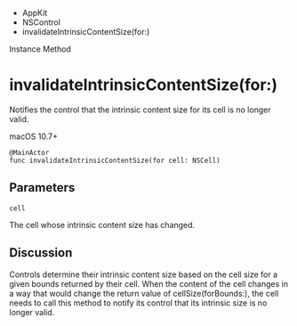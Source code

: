 

- AppKit
- NSControl
-  invalidateIntrinsicContentSize(for:) 

Instance Method

# invalidateIntrinsicContentSize(for:)

Notifies the control that the intrinsic content size for its cell is no longer valid.

macOS 10.7+

``` source
@MainActor
func invalidateIntrinsicContentSize(for cell: NSCell)
```

## Parameters 

`cell`  

The cell whose intrinsic content size has changed.

## Discussion

Controls determine their intrinsic content size based on the cell size for a given bounds returned by their cell. When the content of the cell changes in a way that would change the return value of cellSize(forBounds:), the cell needs to call this method to notify its control that its intrinsic size is no longer valid.

